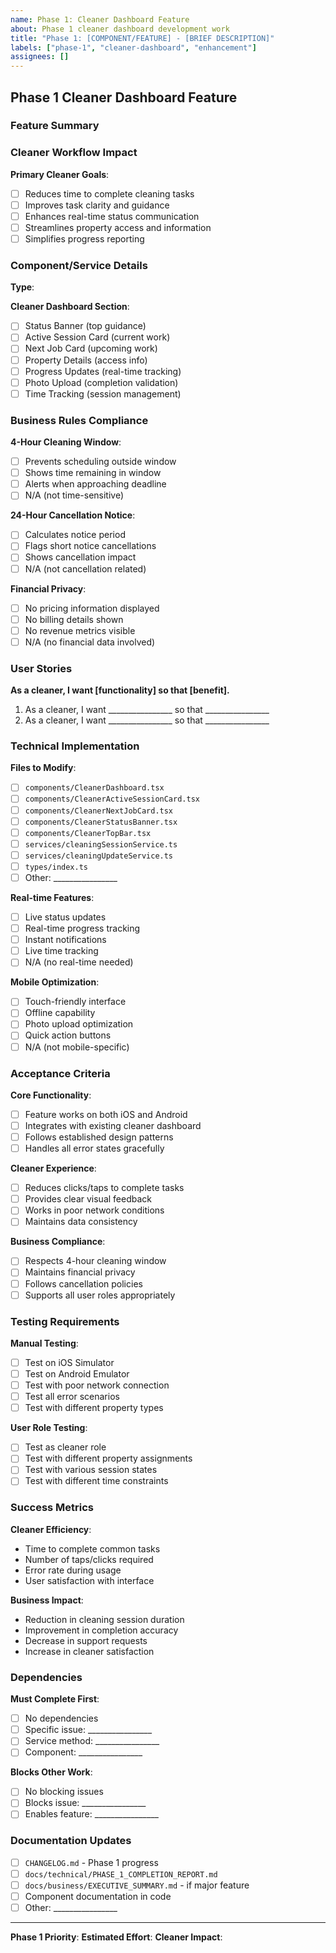 ```yaml
---
name: Phase 1: Cleaner Dashboard Feature
about: Phase 1 cleaner dashboard development work
title: "Phase 1: [COMPONENT/FEATURE] - [BRIEF DESCRIPTION]"
labels: ["phase-1", "cleaner-dashboard", "enhancement"]
assignees: []
---
```


## Phase 1 Cleaner Dashboard Feature

### Feature Summary
<!-- Brief description of the cleaner dashboard component or feature -->

### Cleaner Workflow Impact
<!-- How this affects the cleaner's daily workflow -->

**Primary Cleaner Goals**:
- [ ] Reduces time to complete cleaning tasks
- [ ] Improves task clarity and guidance
- [ ] Enhances real-time status communication
- [ ] Streamlines property access and information
- [ ] Simplifies progress reporting

### Component/Service Details

**Type**: <!-- UI Component / Service Method / Integration / Bug Fix -->

**Cleaner Dashboard Section**: <!-- Which part of the cleaner dashboard -->
- [ ] Status Banner (top guidance)
- [ ] Active Session Card (current work)
- [ ] Next Job Card (upcoming work)
- [ ] Property Details (access info)
- [ ] Progress Updates (real-time tracking)
- [ ] Photo Upload (completion validation)
- [ ] Time Tracking (session management)

### Business Rules Compliance

**4-Hour Cleaning Window**: <!-- How this respects 11 AM - 3 PM constraint -->
- [ ] Prevents scheduling outside window
- [ ] Shows time remaining in window
- [ ] Alerts when approaching deadline
- [ ] N/A (not time-sensitive)

**24-Hour Cancellation Notice**: <!-- How this handles cancellation policies -->
- [ ] Calculates notice period
- [ ] Flags short notice cancellations
- [ ] Shows cancellation impact
- [ ] N/A (not cancellation related)

**Financial Privacy**: <!-- Ensures cleaners don't see financial data -->
- [ ] No pricing information displayed
- [ ] No billing details shown
- [ ] No revenue metrics visible
- [ ] N/A (no financial data involved)

### User Stories

**As a cleaner, I want [functionality] so that [benefit].**

1. As a cleaner, I want ________________ so that ________________
2. As a cleaner, I want ________________ so that ________________

### Technical Implementation

**Files to Modify**:
- [ ] `components/CleanerDashboard.tsx`
- [ ] `components/CleanerActiveSessionCard.tsx`
- [ ] `components/CleanerNextJobCard.tsx`
- [ ] `components/CleanerStatusBanner.tsx`
- [ ] `components/CleanerTopBar.tsx`
- [ ] `services/cleaningSessionService.ts`
- [ ] `services/cleaningUpdateService.ts`
- [ ] `types/index.ts`
- [ ] Other: ________________

**Real-time Features**:
- [ ] Live status updates
- [ ] Real-time progress tracking
- [ ] Instant notifications
- [ ] Live time tracking
- [ ] N/A (no real-time needed)

**Mobile Optimization**:
- [ ] Touch-friendly interface
- [ ] Offline capability
- [ ] Photo upload optimization
- [ ] Quick action buttons
- [ ] N/A (not mobile-specific)

### Acceptance Criteria

**Core Functionality**:
- [ ] Feature works on both iOS and Android
- [ ] Integrates with existing cleaner dashboard
- [ ] Follows established design patterns
- [ ] Handles all error states gracefully

**Cleaner Experience**:
- [ ] Reduces clicks/taps to complete tasks
- [ ] Provides clear visual feedback
- [ ] Works in poor network conditions
- [ ] Maintains data consistency

**Business Compliance**:
- [ ] Respects 4-hour cleaning window
- [ ] Maintains financial privacy
- [ ] Follows cancellation policies
- [ ] Supports all user roles appropriately

### Testing Requirements

**Manual Testing**:
- [ ] Test on iOS Simulator
- [ ] Test on Android Emulator
- [ ] Test with poor network connection
- [ ] Test all error scenarios
- [ ] Test with different property types

**User Role Testing**:
- [ ] Test as cleaner role
- [ ] Test with different property assignments
- [ ] Test with various session states
- [ ] Test with different time constraints

### Success Metrics

**Cleaner Efficiency**:
- Time to complete common tasks
- Number of taps/clicks required
- Error rate during usage
- User satisfaction with interface

**Business Impact**:
- Reduction in cleaning session duration
- Improvement in completion accuracy
- Decrease in support requests
- Increase in cleaner satisfaction

### Dependencies

**Must Complete First**:
- [ ] No dependencies
- [ ] Specific issue: ________________
- [ ] Service method: ________________
- [ ] Component: ________________

**Blocks Other Work**:
- [ ] No blocking issues
- [ ] Blocks issue: ________________
- [ ] Enables feature: ________________

### Documentation Updates

- [ ] `CHANGELOG.md` - Phase 1 progress
- [ ] `docs/technical/PHASE_1_COMPLETION_REPORT.md`
- [ ] `docs/business/EXECUTIVE_SUMMARY.md` - if major feature
- [ ] Component documentation in code
- [ ] Other: ________________

---

**Phase 1 Priority**: <!-- High/Medium/Low -->
**Estimated Effort**: <!-- 1-2 hours / Half day / Full day / Multiple days -->
**Cleaner Impact**: <!-- High/Medium/Low -->
